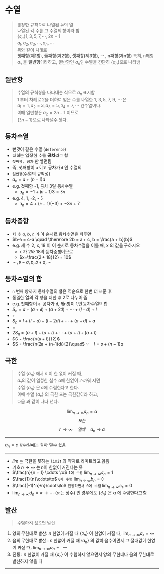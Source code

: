 # 수열

> 일정한 규칙으로 나열된 수의 열  
> 나열된 각 수를 그 수열의 항이라 함  
> $\left\{a_n\right\}  1, 3, 5, 7, \cdots, 2n-1$  
> $a_1, a_2, a_3, \cdots, a_n, \cdots$  
> 위와 같이 차례로  
> <b>첫째항(제1항), 둘째항(제2항), 셋째항(제3항), $\cdots$ , n째항(제n항)</b>
> 특히, n째항 $a_n$ 을 <b>일반항</b>이라하고, 
> 일반항인 $a_n$인 수열을 간단히 $\left\{a_n\right\}$으로 나타냄

## 일반항
> 수열의 규칙성을 나타내는 식으로 $a_n$ 표시함  
> 1 부터 차례로 2을 더하여 얻은 수를 나열한 1, 3, 5, 7, 9, $\cdots$ 은  
> $a_1=1, a_2=3, a_3=5, a_4=7, \cdots$ 인수열이다.  
> 이때 일반항은 $a_2 = 2n-1$ 이므로  
> $\left\{2n-1\right\}$으로 나타낼수 있다.  

## 등차수열

* 뺀것이 같은 수열 (`deference`)  
* 더하는 일정한 수를 <b>공차</b>라고 함  
* `첫째항, 공차` 만 알면됨  
* 즉, 첫째항이 `a` 이고 공차가 `d` 인 수열의  
* `일반항`(수열의 규칙성)
* $a_n = a + (n - 1)d$  
* e.g. 첫째항 -1, 공차 3일 등차수열  
  * $a_n = -1 + (n-1)3 = 3n$
* e.g. 4, 1, -2, - 5
  * $a_n = 4 + (n - 1)(-3) = -3n + 7$

## 등차중항

* 세 수 $a, b, c$ 가 이 순서로 등차수열을 이루면 
* $b-a = c-a \quad \therefore 2b = a + c, b = \frac{a + b}{b}$
* e.g. 세 수 2, x, 18 이 이 순서로 등차수열을 이룰 때, x 의 값을 구하시오
  * x 가 2와 18의 등차중항이므로 
  * $x=\frac{2 + 18}{2} = 10$
* $\cdots, b-d, b, b + d, \cdots$


## 등차수열의 합

* `n` 번째 항까지 등차수열의 합은 역순으로 한번 더 써준 후
* 동일한 열의 각 항을 더한 후 2로 나누어 줌
* e.g. 첫째항이 `a`, 공차가 `d`, 제n항이 `l`인 등차수열의 합
* $S_n = a + (a + d) + (a + 2d) + \cdots + (l - d) +  l$
* $+$
* $S_n = l + (l - d) + (l - 2d) + \cdots + (a + d) + a$
* $=$
* $2S_{n} = (a + l) + (a + l) + \cdots + (a + l) + (a + l)$
* $S = \frac{n(a + l)}{2}$
* $S = \frac{n(2a + (n-1)d)}{2}\quad$ $\because \quad l = a + (n - 1)d$

## 극한

> 수열 $\{a_n\}$ 에서 $n$ 이 한 없이 커질 때,  
> $a_n$의 값이 일정한 실수 $\alpha$에 한없이 가까워 지면  
> 수열 $\{ a_n \}$ 은 $\alpha$에 수렴한다고 한다.  
> 이때 수열 $\{ a_n \}$ 의 극한 또는 극한값이라 하고,  
> 다음 과 같이 나타 낸다.  

$$\displaystyle\lim_{n \to \infty} a_n = \alpha$$
$$또는$$
$$n \to \infty\quad 일때\quad a_n \to \alpha$$

---

$a_n = c$ 상수일때는 같아 질수 있음

---

* $lim$ 는 극한을 뜻하는 `limit` 의 약자로 리미트라고 읽음
* 기호 $n \to \infty$ 는 $n$이 한없이 커진다는 뜻
* $\frac{n}{n + 1} \cdots \to$ `1에 수렴` $\displaystyle\lim_{n \to \infty} a_n = 1$
* $\frac{1}{n}\cdots\to$ `0에 수렴` $\displaystyle\lim_{n \to \infty} b_n = 0$
* $\frac{(-1)^n}{n}\cdots\to$ `진동하면서 0에 수렴` $\displaystyle\lim_{n \to \infty} c_n = 0$
* $\displaystyle\lim_{n \to \infty} d_n = \alpha\to\cdots$ ($\alpha$ 는 상수) 인 경우에도 $\{ d_n \}$ 은 $\alpha$ 에 수렴한다고 함

## 발산

> 수렴하지 않으면 발산

1. 양의 무한대로 발산: $n$ 한없이 커질 때 $\{ a_n \}$ 이 한없이 커질 때, $\displaystyle\lim_{n \to \infty} a_n = \infty$
2. 음의 무한대로 발산 : $n$ 한없이 커질 때 $\{ a_n \}$ 의 값이 음수이면서 그 절대값이 한없이 커질 때, $\displaystyle\lim_{n \to \infty} a_n = -\infty$
3. 진동 : $n$ 한없이 커질 때 $\{ a_n \}$ 이 수렴하지 않으면서 양의 무한대나 음의 무한대로 발산하지 않을 때

---
